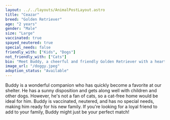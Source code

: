 ```yaml
---
layout: ../../layouts/AnimalPostLayout.astro
title: "Ceazar"
breed: "Golden Retriever"
age: "2 years"
gender: "Male"
size: "Large"
vaccinated: true
spayed_neutered: true
special_needs: false
friendly_with: ["Kids", "Dogs"]
not_friendly_with: ["Cats"]
bio: "Meet Buddy, a cheerful and friendly Golden Retriever with a heart of gold. Buddy loves playing fetch, enjoys long walks in the park, and is always ready for cuddle time. He's looking for a loving forever home where he can spread his joy."
image_url: "/doggy.jpeg"
adoption_status: "Available"
---
```


Buddy is a wonderful companion who has quickly become a favorite at our shelter. He has a sunny disposition and gets along well with children and other dogs. However, he's not a fan of cats, so a cat-free home would be ideal for him. Buddy is vaccinated, neutered, and has no special needs, making him ready for his new family. If you're looking for a loyal friend to add to your family, Buddy might just be your perfect match!
